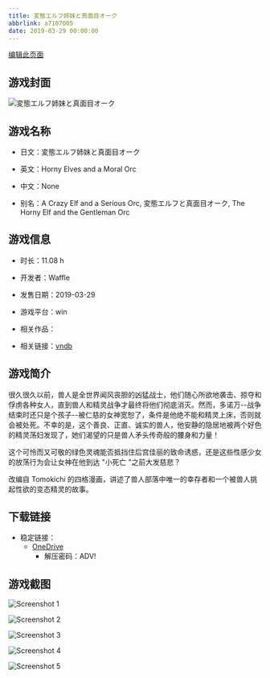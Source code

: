 ```yaml
---
title: 変態エルフ姉妹と真面目オーク
abbrlink: a7107005
date: 2019-03-29 00:00:00
---
```

[编辑此页面](https://github.com/ACG-3/ADV3-source/blob/main/source/_posts/games/%E5%A4%89%E6%85%8B%E3%82%A8%E3%83%AB%E3%83%95%E5%A7%89%E5%A6%B9%E3%81%A8%E7%9C%9F%E9%9D%A2%E7%9B%AE%E3%82%AA%E3%83%BC%E3%82%AF.md)

## 游戏封面

![変態エルフ姉妹と真面目オーク](https://pan.timero.xyz/d/onedrive/img_lib_001/%E5%A4%89%E6%85%8B%E3%82%A8%E3%83%AB%E3%83%95%E5%A7%89%E5%A6%B9%E3%81%A8%E7%9C%9F%E9%9D%A2%E7%9B%AE%E3%82%AA%E3%83%BC%E3%82%AF_cover.avif)


## 游戏名称

- 日文：変態エルフ姉妹と真面目オーク
- 英文：Horny Elves and a Moral Orc
- 中文：None

- 别名：A Crazy Elf and a Serious Orc, 変態エルフと真面目オーク, The Horny Elf and the Gentleman Orc


## 游戏信息

- 时长：11.08 h
- 开发者：Waffle
- 发售日期：2019-03-29
- 游戏平台：win
- 相关作品：

- 相关链接：[vndb](https://vndb.org/v24215)


## 游戏简介

很久很久以前，兽人是全世界闻风丧胆的凶猛战士，他们随心所欲地袭击、掠夺和俘虏各种女人，直到兽人和精灵战争才最终将他们彻底消灭。然而，多诺万--战争结束时还只是个孩子--被仁慈的女神宽恕了，条件是他绝不能和精灵上床，否则就会被处死。不幸的是，这个善良、正直、诚实的兽人，他安静的隐居地被两个好色的精灵荡妇发现了，她们渴望的只是兽人矛头传奇般的腰身和力量！

这个可怜而又可敬的绿色灵魂能否抵挡住后宫佳丽的致命诱惑，还是这些性感少女的放荡行为会让女神在他到达 "小死亡 "之前大发慈悲？



改编自 Tomokichi 的四格漫画，讲述了兽人部落中唯一的幸存者和一个被兽人挑起性欲的变态精灵的故事。


## 下载链接

- 稳定链接：
    - [OneDrive](https://pan.timero.xyz/onedrive/adv_lib_001/%E5%A4%89%E6%85%8B%E3%82%A8%E3%83%AB%E3%83%95%E5%A7%89%E5%A6%B9%E3%81%A8%E7%9C%9F%E9%9D%A2%E7%9B%AE%E3%82%AA%E3%83%BC%E3%82%AF)
        - 解压密码：ADV!



## 游戏截图


![Screenshot 1](https://pan.timero.xyz/d/onedrive/img_lib_001/%E5%A4%89%E6%85%8B%E3%82%A8%E3%83%AB%E3%83%95%E5%A7%89%E5%A6%B9%E3%81%A8%E7%9C%9F%E9%9D%A2%E7%9B%AE%E3%82%AA%E3%83%BC%E3%82%AF_Screenshot_1.avif)

![Screenshot 2](https://pan.timero.xyz/d/onedrive/img_lib_001/%E5%A4%89%E6%85%8B%E3%82%A8%E3%83%AB%E3%83%95%E5%A7%89%E5%A6%B9%E3%81%A8%E7%9C%9F%E9%9D%A2%E7%9B%AE%E3%82%AA%E3%83%BC%E3%82%AF_Screenshot_2.avif)

![Screenshot 3](https://pan.timero.xyz/d/onedrive/img_lib_001/%E5%A4%89%E6%85%8B%E3%82%A8%E3%83%AB%E3%83%95%E5%A7%89%E5%A6%B9%E3%81%A8%E7%9C%9F%E9%9D%A2%E7%9B%AE%E3%82%AA%E3%83%BC%E3%82%AF_Screenshot_3.avif)

![Screenshot 4](https://pan.timero.xyz/d/onedrive/img_lib_001/%E5%A4%89%E6%85%8B%E3%82%A8%E3%83%AB%E3%83%95%E5%A7%89%E5%A6%B9%E3%81%A8%E7%9C%9F%E9%9D%A2%E7%9B%AE%E3%82%AA%E3%83%BC%E3%82%AF_Screenshot_4.avif)

![Screenshot 5](https://pan.timero.xyz/d/onedrive/img_lib_001/%E5%A4%89%E6%85%8B%E3%82%A8%E3%83%AB%E3%83%95%E5%A7%89%E5%A6%B9%E3%81%A8%E7%9C%9F%E9%9D%A2%E7%9B%AE%E3%82%AA%E3%83%BC%E3%82%AF_Screenshot_5.avif)

